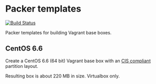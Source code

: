 # Packer templates

[![Build Status](https://travis-ci.org/hugoboos/packer-templates.svg?branch=master)](https://travis-ci.org/hugoboos/packer-templates)

Packer templates for building Vagrant base boxes.

## CentOS 6.6

Create a CentOS 6.6 (64 bit) Vagrant base box with an [CIS compliant](https://benchmarks.cisecurity.org/) partition layout.

Resulting box is about 220 MB in size. Virtualbox only.
